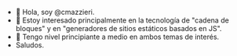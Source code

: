 - 👋 Hola, soy @cmazzieri.
- 👀 Estoy interesado principalmente en la tecnología de "cadena de bloques" y en "generadores de sitios estáticos basados en JS".
- 🌱 Tengo nivel principiante a medio en ambos temas de interés.
- Saludos.

<!---
cmazzieri/cmazzieri is a ✨ special ✨ repository because its `README.md` (this file) appears on your GitHub profile.
You can click the Preview link to take a look at your changes.
--->
